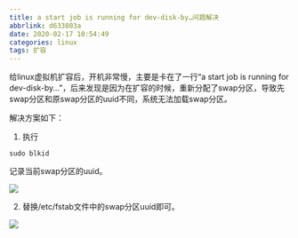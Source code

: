 ```yaml
---
title: a start job is running for dev-disk-by…问题解决
abbrlink: d633803a
date: 2020-02-17 10:54:49
categories: linux
tags: 扩容
---
```


给linux虚拟机扩容后，开机非常慢，主要是卡在了一行“a start job is running for dev-disk-by…”，后来发现是因为在扩容的时候，重新分配了swap分区，导致先swap分区和原swap分区的uuid不同，系统无法加载swap分区。

解决方案如下：

1. 执行

```
sudo blkid
```

记录当前swap分区的uuid。

![](https://pic.downk.cc/item/5e4a018648b86553ee02a551.jpg)

2. 替换/etc/fstab文件中的swap分区uuid即可。

![](https://pic.downk.cc/item/5e4a015448b86553ee029a40.jpg)
